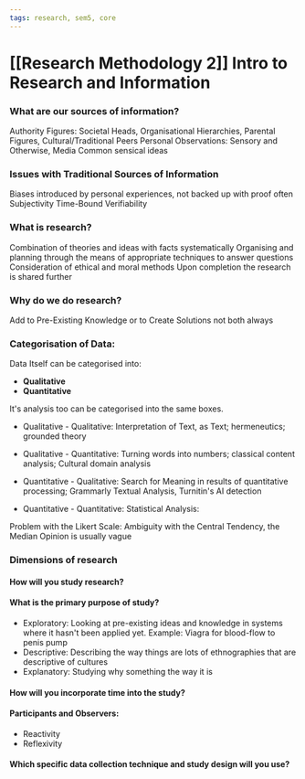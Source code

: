```yaml
---
tags: research, sem5, core
---
```


# [[Research Methodology 2]] Intro to Research and Information
### What are our sources of information?

Authority Figures: Societal Heads, Organisational Hierarchies, Parental Figures, Cultural/Traditional
Peers
Personal Observations: Sensory and Otherwise, Media
Common sensical ideas

### Issues with Traditional Sources of Information

Biases introduced by personal experiences, not backed up with proof often
Subjectivity
Time-Bound
Verifiability

### What is research?

Combination of theories and ideas with facts systematically
Organising and planning through the means of appropriate techniques to answer questions
Consideration of ethical and moral methods
Upon completion the research is shared further

### Why do we do research?
Add to Pre-Existing Knowledge or to Create Solutions not both always

### Categorisation of Data:

Data Itself can be categorised into:

- **Qualitative**
- **Quantitative**

It's analysis too can be categorised into the same boxes. 

- Qualitative - Qualitative: Interpretation of Text, as Text; hermeneutics; grounded theory

- Qualitative - Quantitative: Turning words into numbers; classical content analysis; Cultural domain analysis 

- Quantitative - Qualitative:  Search for Meaning in results of quantitative processing; Grammarly Textual Analysis, Turnitin's AI detection 

- Quantitative - Quantitative: Statistical Analysis: 

Problem with the Likert Scale:
	Ambiguity with the Central Tendency, the Median Opinion is usually vague


### Dimensions of research

#### How will you study research?

#### What is the primary purpose of study?

- Exploratory: Looking at pre-existing ideas and knowledge in systems where it hasn't been applied yet. 
	  Example: Viagra for blood-flow to penis pump
- Descriptive:  Describing the way things are lots of ethnographies that are descriptive of cultures
- Explanatory:  Studying why something the way it is

#### How will you incorporate time into the study?
#### Participants and Observers:
- Reactivity
- Reflexivity
#### Which specific data collection technique and study design will you use?